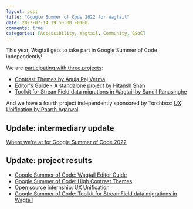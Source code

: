 ```yaml
---
layout: post
title: "Google Summer of Code 2022 for Wagtail"
date: 2022-07-14 19:50:00 +0100
comments: true
categories: [Accessibility, Wagtail, Community, GSoC]
---
```


This year, Wagtail gets to take part in Google Summer of Code independently!

<!-- more -->

We are [participating with three projects](https://wagtail.org/blog/wagtail-cms-projects-for-google-summer-of-code-2022/):

- [Contrast Themes by Anuja Raj Verma](https://github.com/wagtail/wagtail/discussions/8193)
- [Editor's Guide - A standalone project by Hitansh Shah](https://github.com/wagtail/wagtail/discussions/7824)
- [Toolkit for StreamField data migrations in Wagtail by Sandil Ranasinghe](https://github.com/wagtail/wagtail/discussions/8156)

And we have a fourth project independently sponsored by Torchbox: [UX Unification by Paarth Agarwal](https://github.com/wagtail/wagtail/discussions/8158).

## Update: intermediary update

[Where we're at for Google Summer of Code 2022](https://wagtail.org/blog/where-were-at-for-google-summer-of-code-2022/)

## Update: project results

- [Google Summer of Code: Wagtail Editor Guide](https://wagtail.org/blog/google-summer-of-code-wagtail-editor-guide/)
- [Google Summer of Code: High Contrast Themes](https://wagtail.org/blog/google-summer-of-code-high-contrast-themes/)
- [Open source internship: UX Unification](https://wagtail.org/blog/open-source-internship-ux-unification/)
- [Google Summer of Code: Toolkit for StreamField data migrations in Wagtail](https://wagtail.org/blog/google-summer-of-code-toolkit-for-streamfield-data-migrations-in-wagtail/)
